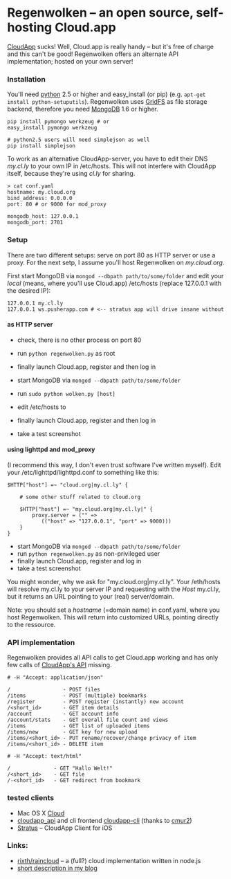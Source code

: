 # Regenwolken – an open source, self-hosting Cloud.app

[CloudApp](http://getcloudapp.com/) sucks! Well, Cloud.app is really handy –
but it's free of charge and this can't be good! Regenwolken offers an
alternate API implementation; hosted on your own server!

### Installation

You'll need [python](http://python.org/) 2.5 or higher and easy_install (or
pip) (e.g. `apt-get install python-setuputils`). Regenwolken uses
[GridFS](http://www.mongodb.org/display/DOCS/GridFS) as file storage backend,
therefore you need [MongoDB](http://mongodb.org/) 1.6 or higher.

    pip install pymongo werkzeug # or
    easy_install pymongo werkzeug
    
    # python2.5 users will need simplejson as well
    pip install simplejson
    
To work as an alternative CloudApp-server, you have to edit their DNS *my.cl.ly*
to your own IP in /etc/hosts. This will not interfere with CloudApp itself,
because they're using *cl.ly* for sharing.

    > cat conf.yaml
    hostname: my.cloud.org
    bind_address: 0.0.0.0
    port: 80 # or 9000 for mod_proxy

    mongodb_host: 127.0.0.1
    mongodb_port: 2701

### Setup

There are two different setups: serve on port 80 as HTTP server or use a proxy.
For the next setp, I assume you'll host Regenwolken on *my.cloud.org*.
      
First start MongoDB via `mongod --dbpath path/to/some/folder` and edit your
*local* (means, where you'll use Cloud.app) /etc/hosts (replace 127.0.0.1
with the desired IP):

    127.0.0.1 my.cl.ly
    127.0.0.1 ws.pusherapp.com # <-- stratus app will drive insane without


#### as HTTP server

- check, there is no other process on port 80
- run `python regenwolken.py` as root
- finally launch Cloud.app, register and then log in

- start MongoDB via `mongod --dbpath path/to/some/folder`
- run `sudo python wolken.py [host]`
- edit /etc/hosts to
- finally launch Cloud.app, register and then log in
- take a test screenshot

#### using lighttpd and mod_proxy

(I recommend this way, I don't even trust software I've written myself). Edit
your /etc/lighttpd/lighttpd.conf to something like this:

    $HTTP["host"] =~ "cloud.org|my.cl.ly" {
        
        # some other stuff related to cloud.org
        
        $HTTP["host"] =~ "my.cloud.org|my.cl.ly|" {
            proxy.server = ("" =>
               (("host" => "127.0.0.1", "port" => 9000)))
        }
    }


- start MongoDB via `mongod --dbpath path/to/some/folder`
- run `python regenwolken.py` as non-privileged user
- finally launch Cloud.app, register and log in
- take a test screenshot

You might wonder, why we ask for "my.cloud.org|my.cl.ly". Your /eth/hosts
will resolve my.cl.ly to your server IP and requesting with the *Host* my.cl.ly,
but it returns an URL pointing to your (real) server/domain.

Note: you should set a *hostname* (=domain name) in conf.yaml, where you host
Regenwolken. This will return into customized URLs, pointing directly to the
ressource.

### API implementation

Regenwolken provides all API calls to get Cloud.app working and has only few
calls of [CloudApp's API](http://developer.getcloudapp.com/) missing.

    # -H "Accept: application/json"

    /                 - POST files
    /items            - POST (multiple) bookmarks
    /register         - POST register (instantly) new account
    /<short_id>       - GET item details
    /account          - GET account info
    /account/stats    - GET overall file count and views
    /items            - GET list of uploaded items
    /items/new        - GET key for new upload
    /items/<short_id> - PUT rename/recover/change privacy of item
    /items/<short_id> - DELETE item
    
    # -H "Accept: text/html"
    
    /              - GET "Hallo Welt!"
    /<short_id>    - GET file
    /-<short_id>   - GET redirect from bookmark
    
### tested clients

- Mac OS X [Cloud](http://itunes.apple.com/us/app/cloud/id417602904?mt=12&ls=1)
- [cloudapp_api](https://github.com/aaronrussell/cloudapp_api) and cli frontend
  [cloudapp-cli](https://github.com/cmur2/cloudapp-cli)
  (thanks to [cmur2](https://github.com/cmur2))
- [Stratus](http://www.getstratusapp.com/) – CloudApp Client for iOS

### Links:

- [rixth/raincloud](https://github.com/rixth/raincloud) – a (full?) cloud
  implementation written in node.js
- [short description in my blog](https://blog.posativ.org/2011/regenwolken-hosting-cloudapp-on-your-own-server/)